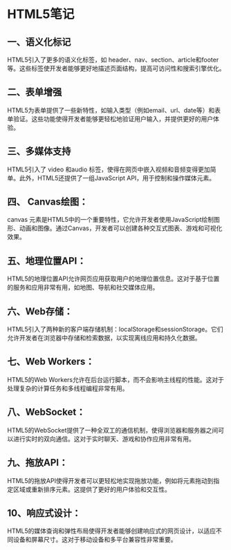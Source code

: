 # HTML5笔记

## 一、语义化标记
HTML5引入了更多的语义化标签，如 header、nav、section、article和footer等。这些标签使开发者能够更好地描述页面结构，提高可访问性和搜索引擎优化。

## 二、表单增强
HTML5为表单提供了一些新特性，如输入类型（例如email、url、date等）和表单验证。这些功能使得开发者能够更轻松地验证用户输入，并提供更好的用户体验。

## 三、多媒体支持
HTML5引入了 video 和audio 标签，使得在网页中嵌入视频和音频变得更加简单。此外，HTML5还提供了一组JavaScript API，用于控制和操作媒体元素。

## 四、 Canvas绘图：
canvas 元素是HTML5中的一个重要特性，它允许开发者使用JavaScript绘制图形、动画和图像。通过Canvas，开发者可以创建各种交互式图表、游戏和可视化效果。

## 五、地理位置API：
HTML5的地理位置API允许网页应用获取用户的地理位置信息。这对于基于位置的服务和应用非常有用，如地图、导航和社交媒体应用。

## 六、Web存储：
HTML5引入了两种新的客户端存储机制：localStorage和sessionStorage。它们允许开发者在浏览器中存储和检索数据，以实现离线应用和持久化数据。

## 七、Web Workers：
HTML5的Web Workers允许在后台运行脚本，而不会影响主线程的性能。这对于处理复杂的计算任务和多线程编程非常有用。

## 八、WebSocket：
HTML5的WebSocket提供了一种全双工的通信机制，使得浏览器和服务器之间可以进行实时的双向通信。这对于实时聊天、游戏和协作应用非常有用。

## 九、拖放API：
HTML5的拖放API使得开发者可以更轻松地实现拖放功能，例如将元素拖动到指定区域或重新排序元素。这提供了更好的用户体验和交互性。

## 10、响应式设计：
HTML5的媒体查询和弹性布局使得开发者能够创建响应式的网页设计，以适应不同设备和屏幕尺寸。这对于移动设备和多平台兼容性非常重要。